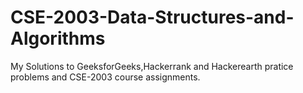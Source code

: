 # CSE-2003-Data-Structures-and-Algorithms
My Solutions to GeeksforGeeks,Hackerrank and Hackerearth pratice problems and CSE-2003 course assignments.
